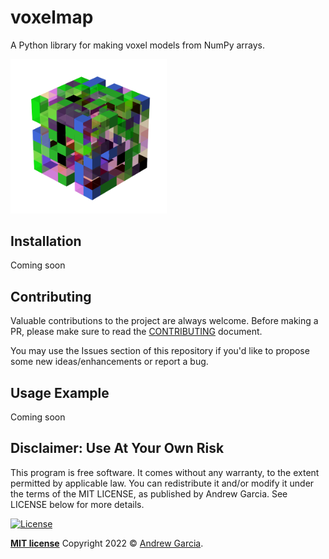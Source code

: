 # voxelmap
A Python library for making voxel models from NumPy arrays.  

<!-- ![=250x]() -->
<img src="extra/voxelmap_example.png" width="250">

## Installation

Coming soon
<!--
```ruby
pip install voxelmap
```
-->


## Contributing

Valuable contributions to the project are always welcome. Before making a PR, please make sure to read the [CONTRIBUTING](./CONTRIBUTING.md) document. 

You may use the Issues section of this repository if you'd like to propose some new ideas/enhancements or report a bug.

## Usage Example

Coming soon


## Disclaimer: Use At Your Own Risk

This program is free software. It comes without any warranty, to the extent permitted by applicable law. You can redistribute it and/or modify it under the terms of the MIT LICENSE, as published by Andrew Garcia. See LICENSE below for more details.

[![License](http://img.shields.io/:license-mit-blue.svg?style=flat-square)](http://badges.mit-license.org)

**[MIT license](./LICENSE)** Copyright 2022 © <a href="https://github.com/andrewrgarcia" target="_blank">Andrew Garcia</a>.
